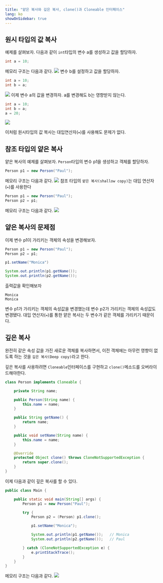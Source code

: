 ```yaml
---
title: "얕은 복사와 깊은 복사, clone()과 Cloneable 인터페이스"
lang: ko
showOnSidebar: true
---
```


## 원시 타입의 값 복사
예제를 살펴보자. 다음과 같이 `int`타입의 변수 a를 생성하고 값을 할당하자.
``` java
int a = 10;
```
메모리 구조는 다음과 같다.
![](./180304_clone_cloneable/1.png)
변수 b를 설정하고 값을 할당하자.
``` java
int a = 10;
int b = a;
```
![](./180304_clone_cloneable/2.png)
이제 변수 a의 값을 변경하자. a를 변경해도 b는 영향받지 않는다.
``` java
int a = 10;
int b = a;
a = 20;
```
![](./180304_clone_cloneable/3.png)

이처럼 원시타입의 값 복사는 대입연산자(`=`)를 사용해도 문제가 없다.

## 참조 타입의 얕은 복사
얕은 복사의 예제를 살펴보자. `Person`타입의 변수 p1을 생성하고 객체를 할당하자.
``` java
Person p1 = new Person("Paul");
```
메모리 구조는 다음과 같다.
![](./180304_clone_cloneable/4.png)
참조 타입의 `얕은 복사(shallow copy)`는 대입 연산자(`=`)를 사용한다
``` java
Person p1 = new Person("Paul");
Person p2 = p1;
```
메모리 구조는 다음과 같다.
![](./180304_clone_cloneable/5.png)

## 얕은 복사의 문제점
이제 변수 p1이 가리키는 객체의 속성을 변경해보자.
``` java
Person p1 = new Person("Paul");
Person p2 = p1;

p1.setName("Monica")

System.out.println(p1.getName());
System.out.println(p2.getName());
```
출력값을 확인해보자
```
Monica
Monica
```
변수 p1가 가리키는 객체의 속성값을 변경했는데 변수 p2가 가리키는 객체의 속성값도 변경됐다. 대입 연산자(`=`)를 통한 얕은 복사는 두 변수가 같은 객체를 가리키기 때문이다.

## 깊은 복사
완전히 같은 속성 값을 가진 새로운 객체를 복사하면서, 이전 객체에는 아무런 영향이 없도록 하는 것을 `깊은 복사(Deep copy)`라고 한다.

깊은 복사를 사용하려면 `Cloneable`인터페이스를 구현하고 `clone()`메소드를 오버라이드해야한다.
``` java Person.java
class Person implements Cloneable {

    private String name;

    public Person(String name) {
        this.name = name;
    }

    public String getName() {
        return name;
    }

    public void setName(String name) {
        this.name = name;
    }

    @Override
    protected Object clone() throws CloneNotSupportedException {
        return super.clone();
    }
}
```
이제 다음과 같이 깊은 복사를 할 수 있다.
``` java Main.java
public class Main {

    public static void main(String[] args) {
        Person p1 = new Person("Paul");

        try {
            Person p2 = (Person) p1.clone();

            p1.setName("Monica");

            System.out.println(p1.getName());   // Monica
            System.out.println(p2.getName());   // Paul

        } catch (CloneNotSupportedException e) {
            e.printStackTrace();
        }
    }
}
```
메모리 구조는 다음과 같다.
![](./180304_clone_cloneable/6.png)